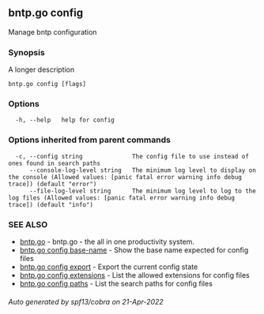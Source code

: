 ## bntp.go config

Manage bntp configuration

### Synopsis

A longer description

```
bntp.go config [flags]
```

### Options

```
  -h, --help   help for config
```

### Options inherited from parent commands

```
  -c, --config string              The config file to use instead of ones found in search paths
      --console-log-level string   The minimum log level to display on the console (Allowed values: [panic fatal error warning info debug trace]) (default "error")
      --file-log-level string      The minimum log level to log to the log files (Allowed values: [panic fatal error warning info debug trace]) (default "info")
```

### SEE ALSO

* [bntp.go](bntp.go.md)	 - bntp.go - the all in one productivity system.
* [bntp.go config base-name](bntp.go_config_base-name.md)	 - Show the base name expected for config files
* [bntp.go config export](bntp.go_config_export.md)	 - Export the current config state
* [bntp.go config extensions](bntp.go_config_extensions.md)	 - List the allowed extensions for config files
* [bntp.go config paths](bntp.go_config_paths.md)	 - List the search paths for config files

###### Auto generated by spf13/cobra on 21-Apr-2022
